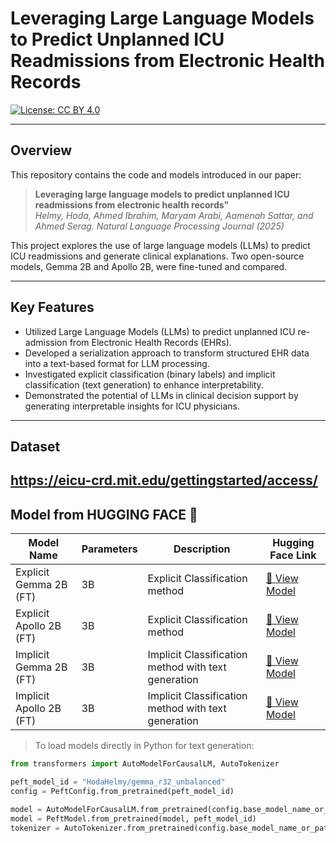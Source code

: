# Leveraging Large Language Models to Predict Unplanned ICU Readmissions from Electronic Health Records


[![License: CC BY 4.0](https://img.shields.io/badge/License-CC%20BY%204.0-green.svg)](https://creativecommons.org/licenses/by/4.0/)


---

## Overview

This repository contains the code and models introduced in our paper:  
> **Leveraging large language models to predict unplanned ICU readmissions from electronic health records"**  
> *Helmy, Hoda, Ahmed Ibrahim, Maryam Arabi, Aamenah Sattar, and Ahmed Serag. Natural Language Processing Journal (2025)*  

This project explores the use of large language models (LLMs) to predict ICU readmissions and generate clinical explanations. Two open-source models, Gemma 2B and Apollo 2B, were fine-tuned and compared.

---

## Key Features

- Utilized Large Language Models (LLMs) to predict unplanned ICU re-admission from Electronic Health Records (EHRs).
- Developed a serialization approach to transform structured EHR data into a text-based format for LLM processing. 
- Investigated explicit classification (binary labels) and implicit classification (text generation) to enhance interpretability.  
- Demonstrated the potential of LLMs in clinical decision support by generating interpretable insights for ICU physicians.

---
## Dataset
https://eicu-crd.mit.edu/gettingstarted/access/
---

## Model from HUGGING FACE 🤗

| Model Name | Parameters | Description | Hugging Face Link |
|-------------|-------------|--------------|-------------------|
| Explicit Gemma 2B (FT)| 3B | Explicit Classification method| [🤗 View Model](https://huggingface.co/serag-ai/ICU-GEMMA-EXP) |
| Explicit Apollo 2B (FT) | 3B | Explicit Classification method | [🤗 View Model](https://huggingface.co/serag-ai/ICU-APOLLO-EXP) |
| Implicit Gemma 2B (FT) | 3B | Implicit Classification method with text generation | [🤗 View Model](https://huggingface.co/serag-ai/ICU-GEMMA-IMP) |
| Implicit Apollo 2B (FT)| 3B | Implicit Classification method with text generation | [🤗 View Model](https://huggingface.co/serag-ai/ICU-APOLLO-IMP) |

> To load models directly in Python for text generation:
```python
from transformers import AutoModelForCausalLM, AutoTokenizer

peft_model_id = "HodaHelmy/gemma_r32_unbalanced" 
config = PeftConfig.from_pretrained(peft_model_id)

model = AutoModelForCausalLM.from_pretrained(config.base_model_name_or_path)
model = PeftModel.from_pretrained(model, peft_model_id)
tokenizer = AutoTokenizer.from_pretrained(config.base_model_name_or_path)
